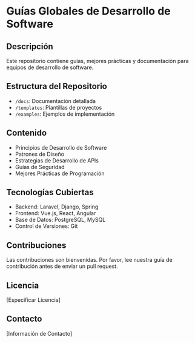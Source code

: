 # Guías Globales de Desarrollo de Software

## Descripción
Este repositorio contiene guías, mejores prácticas y documentación para equipos de desarrollo de software.

## Estructura del Repositorio
- `/docs`: Documentación detallada
- `/templates`: Plantillas de proyectos
- `/examples`: Ejemplos de implementación

## Contenido
- Principios de Desarrollo de Software
- Patrones de Diseño
- Estrategias de Desarrollo de APIs
- Guías de Seguridad
- Mejores Prácticas de Programación

## Tecnologías Cubiertas
- Backend: Laravel, Django, Spring
- Frontend: Vue.js, React, Angular
- Base de Datos: PostgreSQL, MySQL
- Control de Versiones: Git

## Contribuciones
Las contribuciones son bienvenidas. Por favor, lee nuestra guía de contribución antes de enviar un pull request.

## Licencia
[Especificar Licencia]

## Contacto
[Información de Contacto]